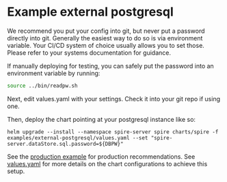 # Example external postgresql

We recommend you put your config into git, but never put a password directly into git. Generally the easiest way to do so is via
environment variable. Your CI/CD system of choice usually allows you to set those. Please refer to your systems documentation for
guidance.

If manually deploying for testing, you can safely put the password into an environment variable by running:

```bash
source ../bin/readpw.sh
```

Next, edit values.yaml with your settings. Check it into your git repo if using one.

Then, deploy the chart pointing at your postgresql instance like so:

```shell
helm upgrade --install --namespace spire-server spire charts/spire -f examples/external-postgresql/values.yaml --set "spire-server.dataStore.sql.password=${DBPW}"

```

See the [production example](../production) for production recommendations.
See [values.yaml](./values.yaml) for more details on the chart configurations to achieve this setup.
